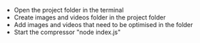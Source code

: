 - Open the project folder in the terminal
- Create images and videos folder in the project folder
- Add images and videos that need to be optimised in the folder
- Start the compressor "node index.js"
